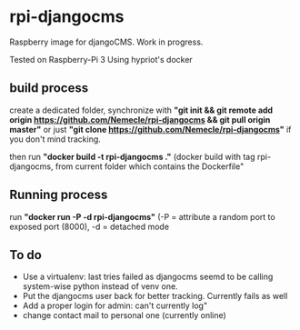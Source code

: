 # rpi-djangocms
Raspberry image for djangoCMS. Work in progress.

Tested on Raspberry-Pi 3
Using hypriot's docker

## build process

create a dedicated folder, synchronize with **"git init && git remote add origin https://github.com/Nemecle/rpi-djangocms && git pull origin master"**
or just **"git clone https://github.com/Nemecle/rpi-djangocms"** if you don't mind tracking.

then run **"docker build -t rpi-djangocms ."** (docker build with tag rpi-djangocms, from current folder which contains the Dockerfile"

## Running process
run **"docker run -P -d rpi-djangocms"** (-P = attribute a random port to exposed port (8000), -d = detached mode

## To do
* Use a virtualenv: last tries failed as djangocms seemd to be calling system-wise python instead of venv one.
* Put the djangocms user back for better tracking. Currently fails as well
* Add a proper login for admin: can't currently log"
* change contact mail to personal one (currently online)
